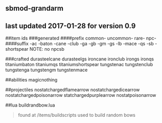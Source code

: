 ## sbmod-grandarm
## last updated 2017-01-28 for version 0.9

##item ids
###generated
####prefix
common-
uncommon-
rare-
npc-
####suffix
-ac
-baton
-cane
-club
-ga
-gb
-gm
-gs
-lb
-mace
-qs
-sb
-shortspear
NOTE: no npcsb

###crafted
durasteelcane
durasteelgs
ironcane
ironclub
irongs
ironqs
titaniumbaton
titaniumqs
titaniumshortspear
tungstenac
tungstenclub
tungstenga
tungstengm
tungstenmace

##abilities
magicnothing

##projectiles
nostatchargedflamearrow
nostatchargedicearrow
nostatchargedpoisonarrow
statchargedpurplearrow
nostatpoisonarrow

##lua
buildrandbow.lua
>found at /items/buildscripts
>used to build random bows
